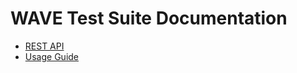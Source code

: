 # WAVE Test Suite Documentation

- [REST API](./rest-api/README.md)
- [Usage Guide](./usage/usage.md)